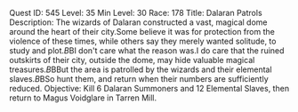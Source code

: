 Quest ID: 545
Level: 35
Min Level: 30
Race: 178
Title: Dalaran Patrols
Description: The wizards of Dalaran constructed a vast, magical dome around the heart of their city.Some believe it was for protection from the violence of these times, while others say they merely wanted solitude, to study and plot.$B$BI don't care what the reason was.I do care that the ruined outskirts of their city, outside the dome, may hide valuable magical treasures.$B$BBut the area is patrolled by the wizards and their elemental slaves.$B$BSo hunt them, and return when their numbers are sufficiently reduced.
Objective: Kill 6 Dalaran Summoners and 12 Elemental Slaves, then return to Magus Voidglare in Tarren Mill.
